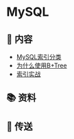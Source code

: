 # MySQL
## 📖 内容
- [MySQL索引分类](mysql-index-1.md)
- [为什么使用B+Tree](mysql-index-2.md)
- [索引实战](mysql-index-3.md)
## 📚 资料

## 🚪 传送
